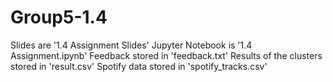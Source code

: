 # Group5-1.4
Slides are '1.4 Assignment Slides'
Jupyter Notebook is '1.4 Assignment.ipynb'
Feedback stored in 'feedback.txt'
Results of the clusters stored in 'result.csv'
Spotify data stored in 'spotify_tracks.csv'

